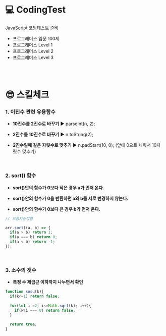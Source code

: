 # 💻 CodingTest

JavaScript 코딩테스트 준비

- 프로그래머스 입문 100제
- 프로그래머스 Level 1
- 프로그래머스 Level 2
- 프로그래머스 Level 3

<br/><br/>

# 😎 스킬체크
### 1. 이진수 관련 유용함수

- **10진수를 2진수로 바꾸기** ▶️ parseInt(n, 2);

- **2진수를 10진수로 바꾸기** ▶️ n.toString(2);

- **2진수일때 같은 자릿수로 맞추기** ▶️ n.padStart(10, 0);  (앞에 0으로 채워서 10자릿수 맞추기)

<br/>

### 2. sort() 함수

- **sort()안의 함수가 0보다 작은 경우 a가 먼저 온다.**

- **sort()안의 함수가 0을 반환하면 a와 b를 서로 변경하지 않는다.**

- **sort()안의 함수가 0보다 큰 경우 b가 먼저 온다.**

```javaScript
// 오름차순정렬

arr.sort((a, b) => {
  if(a > b) return 1;
  if(a === b) return 0;
  if(a < b) return -1;
});
```
<br/>

### 3. 소수의 갯수

- **특정 수 제곱근 이하까지 나누면서 확인**

```javaScript
function sosu(k){
  if(k<=1) return false;
  
  for(let i =2; i<=Math.sqrt(k); i++){
    if(k%i === 0) return false;
  }
        
  return true;
}
```

